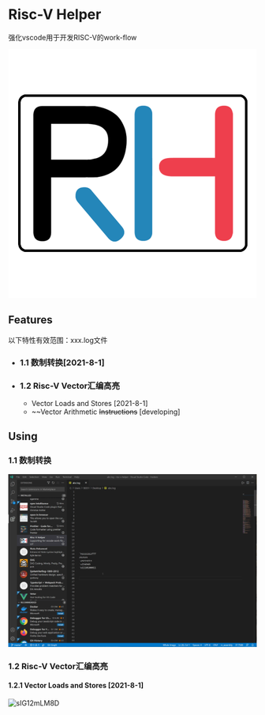 # Risc-V Helper

强化vscode用于开发RISC-V的work-flow

![RVH_logo](image_src/RVH_logo.png)

## Features

以下特性有效范围：xxx.log文件

- ### 1.1 数制转换[2021-8-1]

- ### 1.2 Risc-V Vector汇编高亮

  - Vector Loads and Stores [2021-8-1]
  - ~~Vector Arithmetic ~~Instructions~~ [developing]

## Using

### 1.1 数制转换

![HMPPXuUni4](md_src/feature/HdboTrans/HMPPXuUni4.gif)

### 1.2 Risc-V Vector汇编高亮

#### 1.2.1 Vector Loads and Stores [2021-8-1]

![sIG12mLM8D](md_src/feature/RVV_highlight/vec_ls/sIG12mLM8D.gif)

